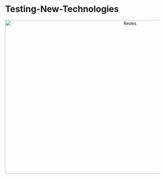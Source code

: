 # Testing-New-Technologies
<p align="center">
  <img width="800" height="500" src="https://github.com/dg2c4/Simulacion-Y-Montaje-Red-Universitaria/blob/main/Assets/Git-KeySteps.webp" alt="Redes">
</p>
